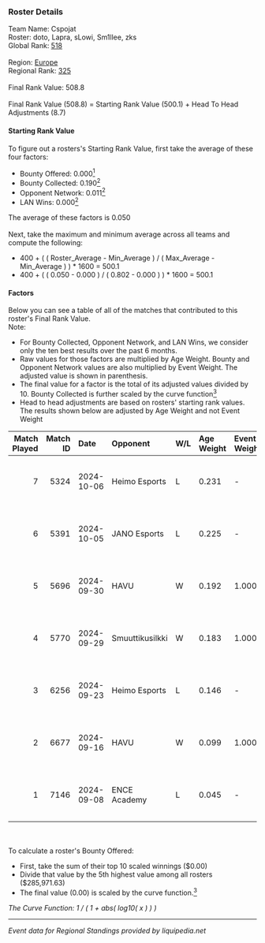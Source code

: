 ### Roster Details<br />
Team Name: Cspojat<br />
Roster: doto, Lapra, sLowi, Sm1llee, zks<br />
Global Rank: [518](../../standings_global_2025_02_28.md)<br />
<br />
Region: [Europe]( ../../standings_europe_2025_02_28.md)<br />
Regional Rank: [325]( ../../standings_europe_2025_02_28.md)<br />
<br />
Final Rank Value:  508.8<br />
<br />
Final Rank Value (508.8) = Starting Rank Value (500.1) + Head To Head Adjustments (8.7)<br />

#### Starting Rank Value<br />
To figure out a rosters's Starting Rank Value, first take the average of these four factors:<br />
- Bounty Offered: 0.000[<sup>1</sup>](#table2)
- Bounty Collected: 0.190[<sup>2</sup>](#table1)
- Opponent Network: 0.011[<sup>2</sup>](#table1)
- LAN Wins: 0.000[<sup>2</sup>](#table1)

The average of these factors is 0.050<br />
<br />
Next, take the maximum and minimum average across all teams and compute the following:<br />
- 400 + ( ( Roster_Average - Min_Average ) / ( Max_Average - Min_Average ) ) * 1600 = 500.1
- 400 + ( ( 0.050 - 0.000 ) / ( 0.802 - 0.000 ) ) * 1600 = 500.1


#### Factors<br />
Below you can see a table of all of the matches that contributed to this roster's Final Rank Value.<br />
Note:<br />

- For Bounty Collected, Opponent Network, and LAN Wins, we consider only the ten best results over the past 6 months.
- Raw values for those factors are multiplied by Age Weight. Bounty and Opponent Network values are also multiplied by Event Weight. The adjusted value is shown in parenthesis.
- The final value for a factor is the total of its adjusted values divided by 10. Bounty Collected is further scaled by the curve function[<sup>3</sup>](#curveFunction)
- Head to head adjustments are based on rosters' starting rank values. The results shown below are adjusted by Age Weight and not Event Weight
<span id="table1"></span><br />


| Match Played | Match ID | Date       | Opponent        | W/L | Age Weight | Event Weight | Bounty Collected | Opponent Network | LAN Wins  | H2H Adj. | Roster                              |
| -: | -: | :- | :- | :- | :- | :- | :- | :- | :- | -: | :- |
|            7 |     5324 | 2024-10-06 | Heimo Esports   | L   | 0.231      | -            | -                | -                | -         |    -0.66 | doto, Lapra, sLowi, Sm1llee, zks    |
|            6 |     5391 | 2024-10-05 | JANO Esports    | L   | 0.225      | -            | -                | -                | -         |    -0.29 | doto, Lapra, sLowi, Sm1llee, zks    |
|            5 |     5696 | 2024-09-30 | HAVU            | W   | 0.192      | 1.000        | 0.002 (0.000)    | 0.313 (0.060)    | 0 (0.000) |     4.85 | doto, Lapra, sLowi, Sm1llee, zks    |
|            4 |     5770 | 2024-09-29 | Smuuttikusilkki | W   | 0.183      | 1.000        | 0.000 (0.000)    | 0.101 (0.019)    | 0 (0.000) |     2.75 | doto, Lapra, m0n0xx, sLowi, Sm1llee |
|            3 |     6256 | 2024-09-23 | Heimo Esports   | L   | 0.146      | -            | -                | -                | -         |    -0.41 | doto, Lapra, m4tthi, Sm1llee, zks   |
|            2 |     6677 | 2024-09-16 | HAVU            | W   | 0.099      | 1.000        | 0.002 (0.000)    | 0.313 (0.031)    | 0 (0.000) |     2.51 | doto, Lapra, sLowi, Sm1llee, zks    |
|            1 |     7146 | 2024-09-08 | ENCE Academy    | L   | 0.045      | -            | -                | -                | -         |    -0.07 | doto, Lapra, sLowi, Sm1llee, zks    |

<br />
<span id="table2"></span><br />
To calculate a roster's Bounty Offered:<br />

- First, take the sum of their top 10 scaled winnings ($0.00)
- Divide that value by the 5th highest value among all rosters ($285,971.63)
- The final value (0.00) is scaled by the curve function.[<sup>3</sup>](#curveFunction)

<span id="curveFunction"></span>_The Curve Function: 1 / ( 1 + abs( log10( x ) ) )_<br />

---
_Event data for Regional Standings provided by liquipedia.net_<br />
